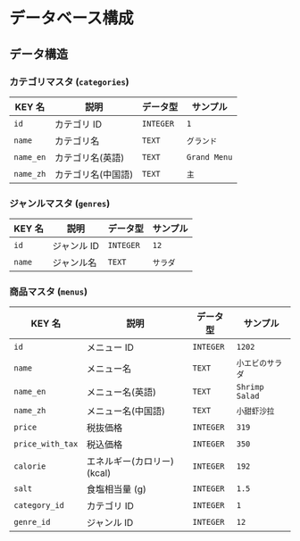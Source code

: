 # データベース構成

## データ構造

### カテゴリマスタ (`categories`)

| KEY 名    | 説明               | データ型  | サンプル     |
| --------- | ------------------ | --------- | ------------ |
| `id`      | カテゴリ ID        | `INTEGER` | `1`          |
| `name`    | カテゴリ名         | `TEXT`    | `グランド`   |
| `name_en` | カテゴリ名(英語)   | `TEXT`    | `Grand Menu` |
| `name_zh` | カテゴリ名(中国語) | `TEXT`    | `主`         |

### ジャンルマスタ (`genres`)

| KEY 名 | 説明        | データ型  | サンプル |
| ------ | ----------- | --------- | -------- |
| `id`   | ジャンル ID | `INTEGER` | `12`     |
| `name` | ジャンル名  | `TEXT`    | `サラダ` |

### 商品マスタ (`menus`)

| KEY 名           | 説明                        | データ型  | サンプル         |
| ---------------- | --------------------------- | --------- | ---------------- |
| `id`             | メニュー ID                 | `INTEGER` | `1202`           |
| `name`           | メニュー名                  | `TEXT`    | `小エビのサラダ` |
| `name_en`        | メニュー名(英語)            | `TEXT`    | `Shrimp Salad`   |
| `name_zh`        | メニュー名(中国語)          | `TEXT`    | `小甜虾沙拉`     |
| `price`          | 税抜価格                    | `INTEGER` | `319`            |
| `price_with_tax` | 税込価格                    | `INTEGER` | `350`            |
| `calorie`        | エネルギー(カロリー) (kcal) | `INTEGER` | `192`            |
| `salt`           | 食塩相当量 (g)              | `INTEGER` | `1.5`            |
| `category_id`    | カテゴリ ID                 | `INTEGER` | `1`              |
| `genre_id`       | ジャンル ID                 | `INTEGER` | `12`             |
